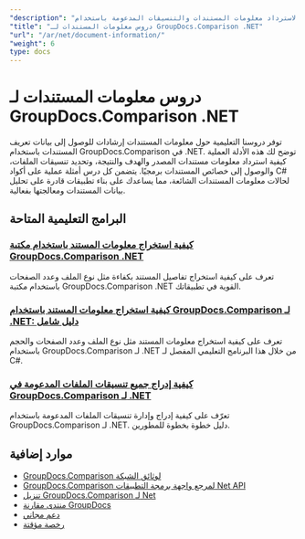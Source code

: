 ```yaml
---
"description": "دروس تعليمية كاملة لاسترداد معلومات المستندات والتنسيقات المدعومة باستخدام GroupDocs.Comparison لـ .NET."
"title": "دروس معلومات المستندات لـ GroupDocs.Comparison .NET"
"url": "/ar/net/document-information/"
"weight": 6
type: docs
---
```

# دروس معلومات المستندات لـ GroupDocs.Comparison .NET

توفر دروسنا التعليمية حول معلومات المستندات إرشادات للوصول إلى بيانات تعريف المستندات باستخدام GroupDocs.Comparison في .NET. توضح لك هذه الأدلة العملية كيفية استرداد معلومات مستندات المصدر والهدف والنتيجة، وتحديد تنسيقات الملفات، والوصول إلى خصائص المستندات برمجيًا. يتضمن كل درس أمثلة عملية على أكواد C# لحالات معلومات المستندات الشائعة، مما يساعدك على بناء تطبيقات قادرة على تحليل بيانات المستندات ومعالجتها بفعالية.

## البرامج التعليمية المتاحة

### [كيفية استخراج معلومات المستند باستخدام مكتبة GroupDocs.Comparison .NET](./extract-info-groupdocs-comparison-dotnet/)
تعرف على كيفية استخراج تفاصيل المستند بكفاءة مثل نوع الملف وعدد الصفحات باستخدام مكتبة GroupDocs.Comparison .NET القوية في تطبيقاتك.

### [كيفية استخراج معلومات المستند باستخدام GroupDocs.Comparison لـ .NET: دليل شامل](./extract-document-info-groupdocs-comparison-net/)
تعرف على كيفية استخراج معلومات المستند مثل نوع الملف وعدد الصفحات والحجم باستخدام GroupDocs.Comparison لـ .NET من خلال هذا البرنامج التعليمي المفصل لـ C#.

### [كيفية إدراج جميع تنسيقات الملفات المدعومة في GroupDocs.Comparison لـ .NET](./mastering-groupdocs-comparison-list-supported-formats/)
تعرّف على كيفية إدراج وإدارة تنسيقات الملفات المدعومة باستخدام GroupDocs.Comparison لـ .NET. دليل خطوة بخطوة للمطورين.

## موارد إضافية

- [GroupDocs.Comparison لوثائق الشبكة](https://docs.groupdocs.com/comparison/net/)
- [GroupDocs.Comparison لمرجع واجهة برمجة التطبيقات Net API](https://reference.groupdocs.com/comparison/net/)
- [تنزيل GroupDocs.Comparison لـ Net](https://releases.groupdocs.com/comparison/net/)
- [منتدى مقارنة GroupDocs](https://forum.groupdocs.com/c/comparison)
- [دعم مجاني](https://forum.groupdocs.com/)
- [رخصة مؤقتة](https://purchase.groupdocs.com/temporary-license/)